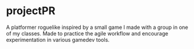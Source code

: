 # projectPR
A platformer roguelike inspired by a small game I made with a group in one of my classes. Made to practice the agile workflow and encourage experimentation in various gamedev tools.

